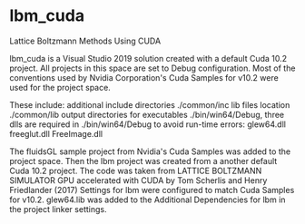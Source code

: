 # lbm_cuda
Lattice Boltzmann Methods Using CUDA

lbm_cuda is a Visual Studio 2019 solution created with a default Cuda 10.2 project.
All projects in this space are set to Debug configuration.
Most of the conventions used by Nvidia Corporation's Cuda Samples for v10.2 were used for the project space. 

These include:
	additional include directories ./common/inc
	lib files location ./common/lib 
	output directories for executables ./bin/win64/Debug, 
	three dlls are required in ./bin/win64/Debug to avoid run-time errors:
		glew64.dll
		freeglut.dll
		FreeImage.dll

The fluidsGL sample project from Nvidia's Cuda Samples was added to the project space.
Then the lbm project was created from a another default Cuda 10.2 project.
The code was taken from 
LATTICE BOLTZMANN SIMULATOR GPU accelerated with CUDA 
by Tom Scherlis and Henry Friedlander (2017) 
Settings for lbm were configured to match Cuda Samples for v10.2.
glew64.lib was added to the Additional Dependencies for lbm in the project linker settings.

